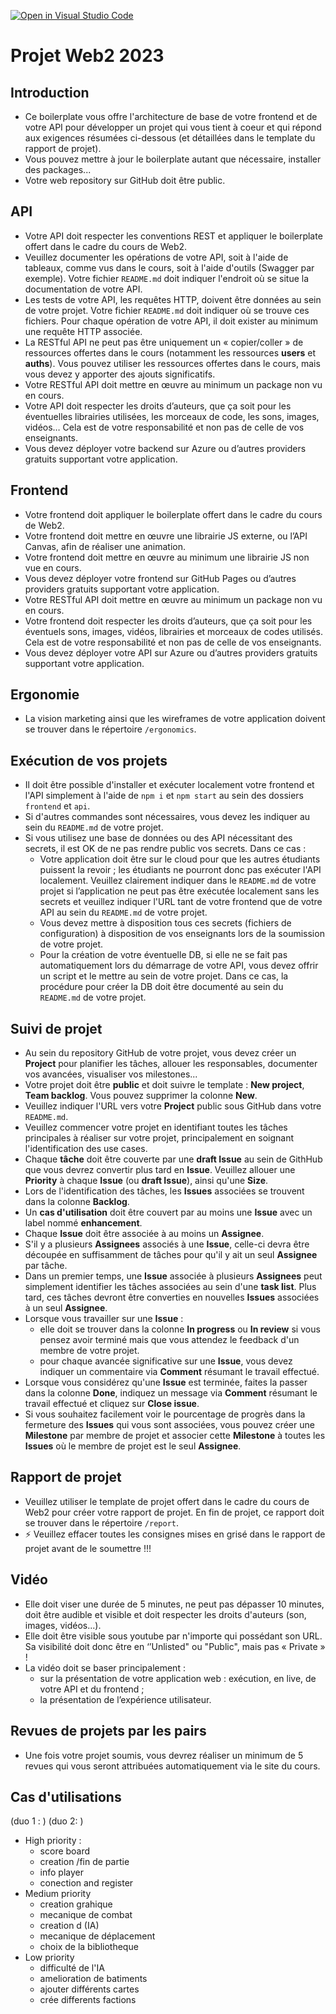 [![Open in Visual Studio Code](https://classroom.github.com/assets/open-in-vscode-718a45dd9cf7e7f842a935f5ebbe5719a5e09af4491e668f4dbf3b35d5cca122.svg)](https://classroom.github.com/online_ide?assignment_repo_id=12420111&assignment_repo_type=AssignmentRepo)
# Projet Web2 2023
## Introduction
- Ce boilerplate vous offre l'architecture de base de votre frontend et de votre API pour développer un projet qui vous tient à coeur et qui répond aux exigences résumées ci-dessous (et détaillées dans le template du rapport de projet). 
- Vous pouvez mettre à jour le boilerplate autant que nécessaire, installer des packages...
- Votre web repository sur GitHub doit être public.

## API
- Votre API doit respecter les conventions REST et appliquer le boilerplate offert dans le cadre du cours de Web2.
- Veuillez documenter les opérations de votre API, soit à l'aide de tableaux, comme vus dans le cours, soit à l'aide d'outils (Swagger par exemple). Votre fichier `README.md` doit indiquer l'endroit où se situe la documentation de votre API.
- Les tests de votre API, les requêtes HTTP, doivent être données au sein de votre projet. Votre fichier `README.md` doit indiquer où se trouve ces fichiers. Pour chaque opération de votre API, il doit exister au minimum une requête HTTP associée.
- La RESTful API ne peut pas être uniquement un « copier/coller » de ressources offertes dans le cours (notamment les ressources **users** et **auths**). Vous pouvez utiliser les ressources offertes dans le cours, mais vous devez y apporter des ajouts significatifs.
- Votre RESTful API doit mettre en œuvre au minimum un package non vu en cours.
- Votre API doit respecter les droits d’auteurs, que ça soit pour les éventuelles librairies utilisées, les morceaux de code, les sons, images, vidéos… Cela est de votre responsabilité et non pas de celle de vos enseignants.
- Vous devez déployer votre backend sur Azure ou d’autres providers gratuits supportant votre application.

## Frontend
- Votre frontend doit appliquer le boilerplate offert dans le cadre du cours de Web2.
- Votre frontend doit mettre en œuvre une librairie JS externe, ou l’API Canvas, afin de réaliser une animation.
- Votre frontend doit mettre en œuvre au minimum une librairie JS non vue en cours.
- Vous devez déployer votre frontend sur GitHub Pages ou d’autres providers gratuits supportant votre application.
- Votre RESTful API doit mettre en œuvre au minimum un package non vu en cours.
- Votre frontend doit respecter les droits d’auteurs, que ça soit pour les éventuels sons, images, vidéos, librairies et morceaux de codes utilisés. Cela est de votre responsabilité et non pas de celle de vos enseignants.
- Vous devez déployer votre API sur Azure ou d’autres providers gratuits supportant votre application.

## Ergonomie
- La vision marketing ainsi que les wireframes de votre application doivent se trouver dans le répertoire `/ergonomics`.

## Exécution de vos projets
- Il doit être possible d'installer et exécuter localement votre frontend et l'API simplement à l'aide de `npm i` et `npm start` au sein des dossiers `frontend` et `api`. 
- Si d'autres commandes sont nécessaires, vous devez les indiquer au sein du `README.md` de votre projet.
- Si vous utilisez une base de données ou des API nécessitant des secrets, il est OK de ne pas rendre public vos secrets. Dans ce cas :
    - Votre application doit être sur le cloud pour que les autres étudiants puissent la revoir ; les étudiants ne pourront donc pas exécuter l'API localement. Veuillez clairement indiquer dans le `README.md` de votre projet si l’application ne peut pas être exécutée localement sans les secrets et veuillez indiquer l'URL tant de votre frontend que de votre API au sein du `README.md` de votre projet.
    - Vous devez mettre à disposition tous ces secrets (fichiers de configuration) à disposition de vos enseignants lors de la soumission de votre projet.
    - Pour la création de votre éventuelle DB, si elle ne se fait pas automatiquement lors du démarrage de votre API, vous devez offrir un script et le mettre au sein de votre projet. Dans ce cas, la procédure pour créer la DB doit être documenté au sein du `README.md` de votre projet.

## Suivi de projet
- Au sein du repository GitHub de votre projet, vous devez créer un **Project** pour planifier les tâches, allouer les responsables, documenter vos avancées, visualiser vos milestones...
- Votre projet doit être **public** et doit suivre le template : **New project**, **Team backlog**. Vous pouvez supprimer la colonne **New**.
- Veuillez indiquer l'URL vers votre **Project** public sous GitHub dans votre `README.md`.
- Veuillez commencer votre projet en identifiant toutes les tâches principales à réaliser sur votre projet, principalement en soignant l'identification des use cases. 
- Chaque **tâche** doit être couverte par une **draft Issue** au sein de GithHub que vous devrez convertir plus tard en **Issue**. Veuillez allouer une **Priority** à chaque **Issue** (ou **draft Issue**), ainsi qu'une **Size**. 
- Lors de l'identification des tâches, les **Issues** associées se trouvent dans la colonne **Backlog**.
- Un **cas d'utilisation** doit être couvert par au moins une **Issue** avec un label nommé **enhancement**.
- Chaque **Issue** doit être associée à au moins un **Assignee**.
- S'il y a plusieurs **Assignees** associés à une **Issue**, celle-ci devra être découpée en suffisamment de tâches pour qu'il y ait un seul **Assignee** par tâche.
- Dans un premier temps, une **Issue** associée à plusieurs **Assignees** peut simplement identifier les tâches associées au sein d'une **task list**. Plus tard, ces tâches devront être converties en nouvelles **Issues** associées à un seul **Assignee**.
- Lorsque vous travailler sur une **Issue** :
    - elle doit se trouver dans la colonne **In progress** ou **In review** si vous pensez avoir terminé mais que vous attendez le feedback d'un membre de votre projet.
    - pour chaque avancée significative sur une **Issue**, vous devez indiquer un commentaire via **Comment** résumant le travail effectué.
- Lorsque vous considérez qu'une **Issue** est terminée, faites la passer dans la colonne **Done**, indiquez un message via **Comment** résumant le travail effectué et cliquez sur **Close issue**.
- Si vous souhaitez facilement voir le pourcentage de progrès dans la fermeture des **Issues** qui vous sont associées, vous pouvez créer une **Milestone** par membre de projet et associer cette **Milestone** à toutes les **Issues** où le membre de projet est le seul **Assignee**.

## Rapport de projet
- Veuillez utiliser le template de projet offert dans le cadre du cours de Web2 pour créer votre rapport de projet. En fin de projet, ce rapport doit se trouver dans le répertoire `/report`.
- ⚡ Veuillez effacer toutes les consignes mises en grisé dans le rapport de projet avant de le soumettre !!!

## Vidéo
- Elle doit viser une durée de 5 minutes, ne peut pas dépasser 10 minutes, doit être audible et visible et doit respecter les droits d'auteurs (son, images, vidéos...).
- Elle doit être visible sous youtube par n'importe qui possédant son URL. Sa visibilité doit donc être en ‘’Unlisted" ou "Public", mais pas « Private » !
- La vidéo doit se baser principalement :
    - sur la présentation de votre application web : exécution, en live, de votre API et du frontend ;
    - la présentation de l’expérience utilisateur.

## Revues de projets par les pairs
- Une fois votre projet soumis, vous devrez réaliser un minimum de 5 revues qui vous seront attribuées automatiquement via le site du cours.

## Cas d'utilisations 
(duo 1 :     )  (duo 2:      )
- High priority :
    - score board
    - creation /fin de partie
    - info player 
    - conection and register 
- Medium priority
     - creation grahique 
     - mecanique de combat
     - creation d (IA)
     - mecanique de déplacement
     - choix de la bibliotheque
- Low priority
    - difficulté de l'IA
    - amelioration de batiments
    - ajouter différents cartes 
    - crée differents factions
